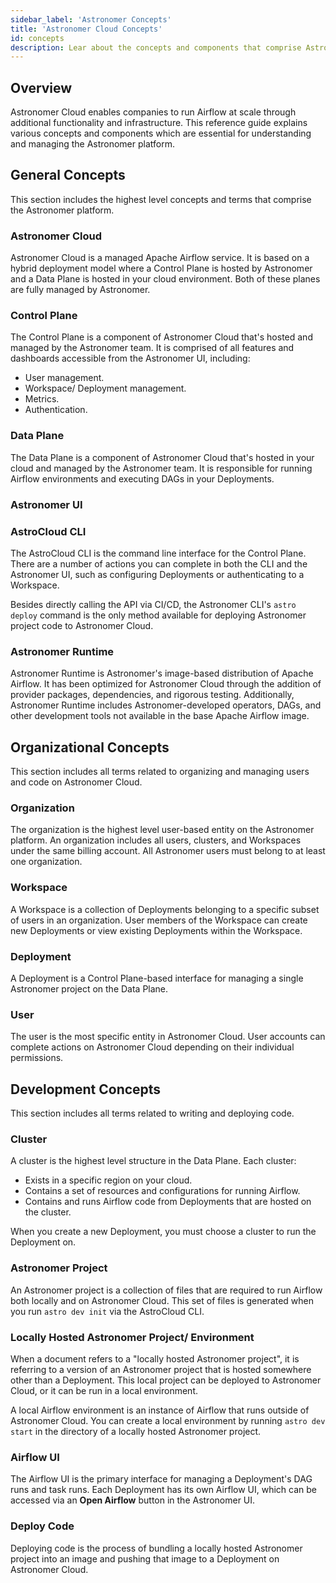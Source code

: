 ```yaml
---
sidebar_label: 'Astronomer Concepts'
title: 'Astronomer Cloud Concepts'
id: concepts
description: Lear about the concepts and components that comprise Astronomer Cloud.
---
```


## Overview

Astronomer Cloud enables companies to run Airflow at scale through additional functionality and infrastructure. This reference guide explains various concepts and components which are essential for understanding and managing the Astronomer platform.

## General Concepts

This section includes the highest level concepts and terms that comprise the Astronomer platform.

### Astronomer Cloud

Astronomer Cloud is a managed Apache Airflow service. It is based on a hybrid deployment model where a Control Plane is hosted by Astronomer and a Data Plane is hosted in your cloud environment. Both of these planes are fully managed by Astronomer.

### Control Plane

The Control Plane is a component of Astronomer Cloud that's hosted and managed by the Astronomer team. It is comprised of all features and dashboards accessible from the Astronomer UI, including:

- User management.
- Workspace/ Deployment management.
- Metrics.
- Authentication.

### Data Plane

The Data Plane is a component of Astronomer Cloud that's hosted in your cloud and managed by the Astronomer team. It is responsible for running Airflow environments and executing DAGs in your Deployments.

### Astronomer UI

### AstroCloud CLI

The AstroCloud CLI is the command line interface for the Control Plane. There are a number of actions you can complete in both the CLI and the Astronomer UI, such as configuring Deployments or authenticating to a Workspace.

Besides directly calling the API via CI/CD, the Astronomer CLI's `astro deploy` command is the only method available for deploying Astronomer project code to Astronomer Cloud.

### Astronomer Runtime

Astronomer Runtime is Astronomer's image-based distribution of Apache Airflow. It has been optimized for Astronomer Cloud through the addition of provider packages, dependencies, and rigorous testing. Additionally, Astronomer Runtime includes Astronomer-developed operators, DAGs, and other development tools not available in the base Apache Airflow image.

## Organizational Concepts

This section includes all terms related to organizing and managing users and code on Astronomer Cloud.

### Organization

The organization is the highest level user-based entity on the Astronomer platform. An organization includes all users, clusters, and Workspaces under the same billing account. All Astronomer users must belong to at least one organization.

### Workspace

A Workspace is a collection of Deployments belonging to a specific subset of users in an organization. User members of the Workspace can create new Deployments or view existing Deployments within the Workspace.

### Deployment

A Deployment is a Control Plane-based interface for managing a single Astronomer project on the Data Plane.

### User

The user is the most specific entity in Astronomer Cloud. User accounts can complete actions on Astronomer Cloud depending on their individual permissions.

## Development Concepts

This section includes all terms related to writing and deploying code.

### Cluster

A cluster is the highest level structure in the Data Plane. Each cluster:

- Exists in a specific region on your cloud.
- Contains a set of resources and configurations for running Airflow.
- Contains and runs Airflow code from Deployments that are hosted on the cluster.

When you create a new Deployment, you must choose a cluster to run the Deployment on.

### Astronomer Project

An Astronomer project is a collection of files that are required to run Airflow both locally and on Astronomer Cloud. This set of files is generated when you run `astro dev init` via the AstroCloud CLI. 

### Locally Hosted Astronomer Project/ Environment

When a document refers to a "locally hosted Astronomer project", it is referring to a version of an Astronomer project that is hosted somewhere other than a Deployment. This local project can be deployed to Astronomer Cloud, or it can be run in a local environment.

A local Airflow environment is an instance of Airflow that runs outside of Astronomer Cloud. You can create a local environment by running `astro dev start` in the directory of a locally hosted Astronomer project.

### Airflow UI

The Airflow UI is the primary interface for managing a Deployment's DAG runs and task runs. Each Deployment has its own Airflow UI, which can be accessed via an **Open Airflow** button in the Astronomer UI.

### Deploy Code

Deploying code is the process of bundling a locally hosted Astronomer project into an image and pushing that image to a Deployment on Astronomer Cloud.
